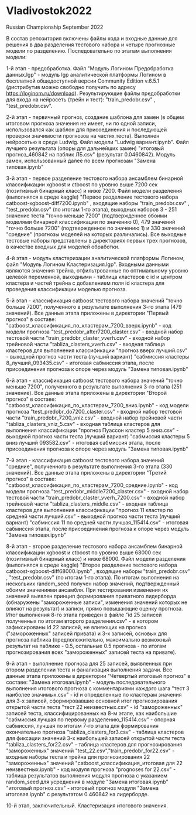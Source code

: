 # Vladivostok2022
Russian Championship September 2022

В состав репозитория включены файлы кода и входные данные для решения в два разделения тестового набора и четыре прогнозные модели по разделению. Последовательно по этапам выполнения модели:

1-й этап - предобработка. Файл "Модуль Логином Предобработка данных.lgp" - модуль lgp аналитической платформы Логином в бесплатной общедоступной версии Community Edition v.6.5.1 (дистрибутив можно свободно получить по адресу https://loginom.ru/download). Результирующие файлы предобработки для входа на нейросеть (трейн и тест): "train_predobr.csv" , "test_predobr.csv". 

2-й этап - первичный прогноз, создание шаблона для замен (в общем итоговом прогноза значения не имеет, ни по одной записи, использовался как шаблон для присоединения и последующей проверки значимости прогнозов на частях теста). Выполнен нейросетью в среде Ludwig. Файл модели "Ludwig вариант.ipynb". Файл лучшего результата (опоры для дальнейших замен) "итоговый прогноз_460842 на паблик ЛБ.csv" (результат 0.0460842). Модуль замен, использованный далее по всем прогнозам "Замена типовая.ipynb"

3-й этап - первое разделение тестового набора ансамблем бинарной классификации xgboost и ctboost по уровню выше 7200 сек (позитивный бинарный класс) и ниже 7200. Файл модели разделения (выполнялся в среде kaggle) "Первое разделение тестового набора catboost-xgboost-diff7200.ipynb" , входящие наборы "train_predobr.csv" , "test_predobr.csv" (по итогам 1-го этапа), выходных наборов 3 - 251 значение теста "точно меньше 7200" (подтвержденное обоими моделями бинарной классификации по значению 0), 479 значений "точно больше 7200" (подтвержденное по значению 1) и 330 значений "средние" (прогнозы моделей на которых различались). Все выходные тестовые наборы представлены в директориях первых трех прогнозов, в качестве входных для моделей обработки.

4-й этап - модуль кластеризации аналитической платформы Логином, файл "Модуль Логином Кластеризация.lgp". Входными данными являются значения трейна, отфильтрованные по оптимальному уровню целевой переменной, выходными - таблица кластеров с id и центром кластера и частей трейна с добавлением поля id кластера для проведения классификации моделью прогноза.

5-й этап - классификация catboost тестового набора значений "точно больше 7200", полученного в результате выполнения 3-го этапа (479 значений). Все данные этапа приложены в директории "Первый прогноз" в составе:
"catboost_классификация_по_кластерам_7200_вверх.ipynb" - код модели прогноза
"test_predobr_after7200_claster.csv" - входной набор тестовой части
"train_predobr_claster_vverh.csv" - входной набор трейновой части
"tabliza_clasters_vverh.csv" - входная таблица кластеров для выполнения классификации
"прогноз вверх лучший.csv" - выходной прогноз части теста (лучший вариант)
"сабмиссия кластеры 8_лучший_093435.csv" - итоговая сабмиссия этапа, после присоединения прогноза к опоре через модуль "Замена типовая.ipynb" 

6-й этап - классификация catboost тестового набора значений "точно меньше 7200", полученного в результате выполнения 3-го этапа (251 значение). Все данные этапа приложены в директории "Второй прогноз" в составе:
"catboost_классификация_по_кластерам_7200_вниз.ipynb" - код модели прогноза
"test_predobr_do7200_claster.csv" - входной набор тестовой части
"train_predobr_7200_vniz.csv" - входной набор трейновой части
"tabliza_clasters_vniz_5.csv" - входная таблица кластеров для выполнения классификации
"прогноз Пуассон кластер 5 вниз.csv" - выходной прогноз части теста (лучший вариант)
"сабмиссия кластеры 5 вниз лучший 093582.csv" - итоговая сабмиссия этапа, после присоединения прогноза к опоре через модуль "Замена типовая.ipynb" 

7-й этап - классификация catboost тестового набора значений "средние", полученного в результате выполнения 3-го этапа (330 значений). Все данные этапа приложены в директории "Третий прогноз" в составе:
"catboost_классификация_по_кластерам_7200_средние.ipynb" - код модели прогноза
"test_predobr_middle7200_claster.csv" - входной набор тестовой части
"train_predobr_claster_vverh_7200.csv" - входной набор трейновой части
"tabliza_clasters_middle.csv" - входная таблица кластеров для выполнения классификации
"прогноз 11 кластер по средней части лучший.csv" - выходной прогноз части теста (лучший вариант)
"сабмиссия 11 по средней части лучшая_115414.csv" - итоговая сабмиссия этапа, после присоединения прогноза к опоре через модуль "Замена типовая.ipynb" 

8-й этап - второе разделение тестового набора ансамблем бинарной классификации xgboost и ctboost по уровню выше 68000 сек (позитивный бинарный класс) и ниже 68000. Файл модели разделения (выполнялся в среде kaggle) "Второе разделение тестового набора catboost-xgboost-diff68000.ipynb" , входящие наборы "train_predobr.csv" , "test_predobr.csv" (по итогам 1-го этапа). По итогам выполнения на нескольких random_seed получен набор значений, подтвержденный обоими значениями ансамбля. При тестировании изменения их значений выявлен принцип формирования приватного лидерборда (обнаружены "замороженные записи", изменения значений которых не влияют на результат) и записи, прямо повышающие оценку прогноза. Итог выполнения 8-го этапа приведен в файле "id 25 записей полученных по итогам второго разделения.csv" - в котором зафиксированы id 22 записей, не влияющих на прогноз ("замороженных" записей привата) и 3-х записей, основых для прогноза паблика (предположительно, максимально возможный результат на паблике - 0.5, остальные 0.5 прогноза - по итогам прогнозирования всех "замороженных" записей теста на привате).

9-й этап - выполнение прогноза для 25 записей, выявленных при втором разделении теста и фанализация выполнения задачи. Все данные этапа приложены в директории "Четвертый итоговый прогноз" в составе:
"Замена итоговая.ipynb" - модуль последовательного выполнения итогового прогноза с комментариями каждого шага
"тест 3 наиболее значимых.csv" - id и определенные по кластерам значения для 3-х записей, сформировавшие основной итог прогнозирования открытой части теста
"тест 22 неизвестных.csv" - id "замороженных" записей теста, классифицированных на 8-м этапе, как наибольшие
"сабмиссия лучшая по первому разделению_115414.csv" - опорная сабмиссия, лучшая по итогам 7-го этапа для формирования окончательно прогноза
"tabliza_clasters_for3.csv" - таблица кластеров для фиксации значений 3-х наибольшей записей открытой части теста
"tabliza_clasters_for22.csv" - таблица кластеров для прогнозирования "замороженных" значений
"test_22.csv","train_predobr_for22.csv" - входные наборы теста и трейна для прогнозирования 22 "замороженных" значений
"catboost_классификация_итоговая для 22 неизвестных.ipynb" - код модуля прогноза
"prognoses for 22.csv" - таблица результатов выполнения модуля прогноза с указанием random_seed для усреднения в модуле "Замена итоговая.ipynb"
"итоговый прогноз.csv" - итоговый прогноз модуля "Замена итоговая.ipynb" с результатом 0.460842 на лидерборде.

10-й этап, заключительный. Кластеризация итогового значения. 








